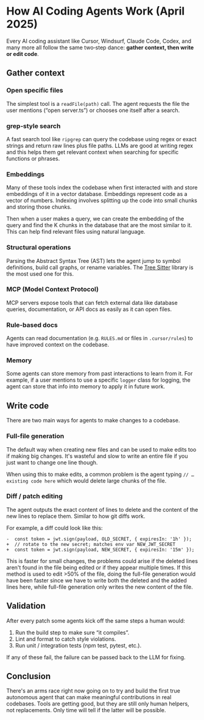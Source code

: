 # How AI Coding Agents Work (April 2025) 

Every AI coding assistant like Cursor, Windsurf, Claude Code, Codex, and many more all follow the same two‑step dance: **gather context, then write or edit code**.

## Gather context

### Open specific files
The simplest tool is a `readFile(path)` call. The agent requests the file the user mentions (“open server.ts”) or chooses one itself after a search.

### grep‑style search
A fast search tool like `ripgrep` can query the codebase using regex or exact strings and return raw lines plus file paths. LLMs are good at writing regex and this helps them get relevant context when searching for specific functions or phrases.

### Embeddings
Many of these tools index the codebase when first interacted with and store embeddings of it in a vector database. Embeddings represent code as a vector of numbers. Indexing involves splitting up the code into small chunks and storing those chunks.

Then when a user makes a query, we can create the embedding of the query and find the K chunks in the database that are the most similar to it. This can help find relevant files using natural language.

### Structural operations
Parsing the Abstract Syntax Tree (AST) lets the agent jump to symbol definitions, build call graphs, or rename variables. The [Tree Sitter](https://tree-sitter.github.io/tree-sitter/) library is the most used one for this.

### MCP (Model Context Protocol)
MCP servers expose tools that can fetch external data like database queries, documentation, or API docs as easily as it can open files.

### Rule‑based docs
Agents can read documentation (e.g. `RULES.md` or files in `.cursor/rules`) to have improved context on the codebase.

### Memory
Some agents can store memory from past interactions to learn from it. For example, if a user mentions to use a specific `logger` class for logging, the agent can store that info into memory to apply it in future work.

## Write code

There are two main ways for agents to make changes to a codebase.

### Full-file generation
The default way when creating new files and can be used to make edits too if making big changes. It's wasteful and slow to write an entire file if you just want to change one line though. 

When using this to make edits, a common problem is the agent typing `// … existing code here` which would delete large chunks of the file.

### Diff / patch editing
The agent outputs the exact content of lines to delete and the content of the new lines to replace them. Similar to how git diffs work.

For example, a diff could look like this:

```
-  const token = jwt.sign(payload, OLD_SECRET, { expiresIn: '1h' });
+  // rotate to the new secret; matches env var NEW_JWT_SECRET
+  const token = jwt.sign(payload, NEW_SECRET, { expiresIn: '15m' });
```

This is faster for small changes, the problems could arise if the deleted lines aren't found in the file being edited or if they appear multiple times. If this method is used to edit >50% of the file, doing the full-file generation would have been faster since we have to write both the deleted and the added lines here, while full-file generation only writes the new content of the file.

## Validation

After every patch some agents kick off the same steps a human would:
 1. Run the build step to make sure “it compiles”.
 2. Lint and format to catch style violations.
 3. Run unit / integration tests (npm test, pytest, etc.).

If any of these fail, the failure can be passed back to the LLM for fixing.

## Conclusion

There's an arms race right now going on to try and build the first true autonomous agent that can make meaningful contributions in real codebases. Tools are getting good, but they are still only human helpers, not replacements. Only time will tell if the latter will be possible.
